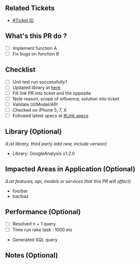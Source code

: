 ## Related Tickets

- [#Ticket ID](https:///???)

## What's this PR do ?

- [ ] Implement function A
- [ ] Fix bugs on function B

## Checklist

- [ ] Unit test run successfully?
- [ ] Updated library at [here](https://???)
- [ ] Fill link PR into ticket and the opposite
- [ ] Note reason, scope of influence, solution into ticket
- [ ] Validate UI/Model/API
- [ ] Checked on iPhone 5, 7, X
- [ ] Followed latest specs at [#Link specs](https://???)

## Library  (Optional)
*(List library, third party add new, include version)*

- Library: GoogleAnalysis v1.2.0

## Impacted Areas in Application  (Optional)
*(List features, api, models or services that this PR will affect)*

- foo/bar
- bar/baz

## Performance  (Optional)
- [ ] Resolved n + 1 query
- [ ] Time run rake task : 1000 ms
- Generated SQL query



## Notes (Optional)